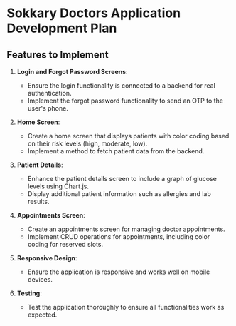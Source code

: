 # Sokkary Doctors Application Development Plan

## Features to Implement

1. **Login and Forgot Password Screens**:
   - Ensure the login functionality is connected to a backend for real authentication.
   - Implement the forgot password functionality to send an OTP to the user's phone.

2. **Home Screen**:
   - Create a home screen that displays patients with color coding based on their risk levels (high, moderate, low).
   - Implement a method to fetch patient data from the backend.

3. **Patient Details**:
   - Enhance the patient details screen to include a graph of glucose levels using Chart.js.
   - Display additional patient information such as allergies and lab results.

4. **Appointments Screen**:
   - Create an appointments screen for managing doctor appointments.
   - Implement CRUD operations for appointments, including color coding for reserved slots.

5. **Responsive Design**:
   - Ensure the application is responsive and works well on mobile devices.

6. **Testing**:
   - Test the application thoroughly to ensure all functionalities work as expected.
